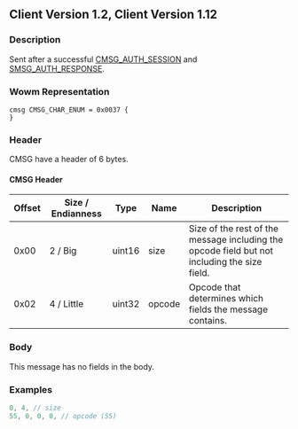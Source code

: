 ## Client Version 1.2, Client Version 1.12

### Description

Sent after a successful [CMSG_AUTH_SESSION](./cmsg_auth_session.md) and [SMSG_AUTH_RESPONSE](./smsg_auth_response.md).

### Wowm Representation
```rust,ignore
cmsg CMSG_CHAR_ENUM = 0x0037 {
}
```
### Header

CMSG have a header of 6 bytes.

#### CMSG Header

| Offset | Size / Endianness | Type   | Name   | Description |
| ------ | ----------------- | ------ | ------ | ----------- |
| 0x00   | 2 / Big           | uint16 | size   | Size of the rest of the message including the opcode field but not including the size field.|
| 0x02   | 4 / Little        | uint32 | opcode | Opcode that determines which fields the message contains.|

### Body

This message has no fields in the body.

### Examples
```c
0, 4, // size
55, 0, 0, 0, // opcode (55)
```
